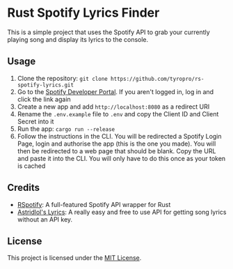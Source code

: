 # Rust Spotify Lyrics Finder

This is a simple project that uses the Spotify API to grab your currently playing song and display its lyrics to the console.

## Usage

1. Clone the repository: `git clone https://github.com/tyropro/rs-spotify-lyrics.git`
2. Go to the [Spotify Developer Portal](https://developers.spotify.com/dashboard). If you aren't logged in, log in and click the link again
3. Create a new app and add `http://localhost:8080` as a redirect URI
4. Rename the `.env.example` file to `.env` and copy the Client ID and Client Secret into it
5. Run the app: `cargo run --release`
6. Follow the instructions in the CLI. You will be redirected a Spotify Login Page, login and authorise the app (this is the one you made). You will then be redirected to a web page that should be blank. Copy the URL and paste it into the CLI. You will only have to do this once as your token is cached

## Credits

- [RSpotify](https://github.com/ramsayleung/rspotify): A full-featured Spotify API wrapper for Rust
- [Astridlol's Lyrics](https://github.com/astridlol/lyrics): A really easy and free to use API for getting song lyrics without an API key.

## License

This project is licensed under the [MIT License](LICENSE).
